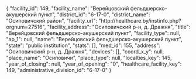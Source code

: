 {
    "facility_id": 149,
    "facility_name": "Верейцовский фельдшерско-акушерский пункт",
    "district_id": "6-17-0",
    "district_name": "Осиповичский район",
    "facility_url": "http:\/\/healthcare.by\/instinfo.php?orgnum=27516",
    "facility_address": "Осиповичский р-н, д. Дражня",
    "title": "Верейцовский фельдшерско-акушерский пункт",
    "facility_type": null,
    "ap_1": null,
    "name": "Верейцовский фельдшерско-акушерский пункт",
    "state": "public institution",
    "stats": [],
    "med_id": 155,
    "address": "Осиповичский р-н, д. Дражня",
    "devices": [],
    "coord_x_y": null,
    "place_name": "Осиповичи",
    "place_type": null,
    "localties_key": 145,
    "year_of_closing": null,
    "year_of_opening": "0",
    "healthcare_facility_key": 149,
    "administrative_division_id": "6-17-0"
}
